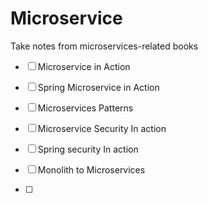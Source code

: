 # Microservice



Take notes from microservices-related books



- [ ] Microservice in Action
- [ ] Spring Microservice in Action
- [ ] Microservices Patterns
- [ ] Microservice Security In action
- [ ] Spring security In action



- [ ] Monolith to Microservices
- [ ] 